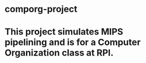 # comporg-project
# This project simulates MIPS pipelining and is for a Computer Organization class at RPI.